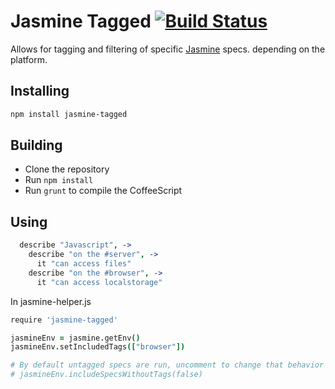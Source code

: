 # Jasmine Tagged [![Build Status](https://travis-ci.org/atom/jasmine-tagged.png)](https://travis-ci.org/atom/jasmine-tagged)

Allows for tagging and filtering of specific
[Jasmine](https://github.com/pivotal/jasmine) specs. depending on the
platform.

## Installing

```sh
npm install jasmine-tagged
```

## Building
  * Clone the repository
  * Run `npm install`
  * Run `grunt` to compile the CoffeeScript

## Using

```coffeescript
  describe "Javascript", ->
    describe "on the #server", ->
      it "can access files"
    describe "on the #browser", ->
      it "can access localstorage"
```

In jasmine-helper.js

```coffeescript
require 'jasmine-tagged'

jasmineEnv = jasmine.getEnv()
jasmineEnv.setIncludedTags(["browser"])

# By default untagged specs are run, uncomment to change that behavior
# jasmineEnv.includeSpecsWithoutTags(false)
```
